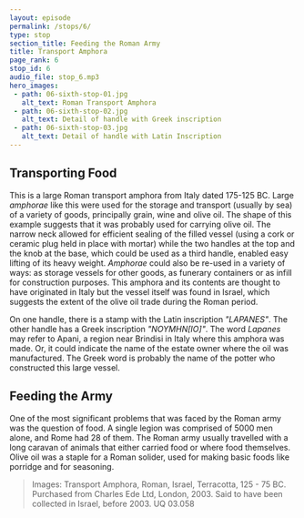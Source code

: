 ```yaml
---
layout: episode
permalink: /stops/6/
type: stop
section_title: Feeding the Roman Army 
title: Transport Amphora
page_rank: 6
stop_id: 6
audio_file: stop_6.mp3
hero_images: 
 - path: 06-sixth-stop-01.jpg
   alt_text: Roman Transport Amphora
 - path: 06-sixth-stop-02.jpg
   alt_text: Detail of handle with Greek inscription
 - path: 06-sixth-stop-03.jpg
   alt_text: Detail of handle with Latin Inscription
---
```


## Transporting Food
This is a large Roman transport amphora from Italy dated 175-125 BC. Large <i>amphorae</i> like this were used for the storage and transport (usually by sea) of a variety of goods, principally grain, wine and olive oil. The shape of this example suggests that it was probably used for carrying olive oil. The narrow neck allowed for efficient sealing of the filled vessel (using a cork or ceramic plug held in place with mortar) while the two handles at the top and the knob at the base, which could be used as a third handle, enabled easy lifting of its heavy weight. <i>Amphorae</i> could also be re-used in a variety of ways: as storage vessels for other goods, as funerary containers or as infill for construction purposes. This amphora and its contents are thought to have originated in Italy but the vessel itself was found in Israel, which suggests the extent of the olive oil trade during the Roman period.

On one handle, there is a stamp with the Latin inscription <i>"LAPANES"</i>. The other handle has a Greek inscription <i>"NOYMHN[IO]"</i>. The word <i>Lapanes</i> may refer to Apani, a region near Brindisi in Italy where this amphora was made. Or, it could indicate the name of the estate owner where the oil was manufactured. The Greek word is probably the name of the potter who constructed this large vessel. 

## Feeding the Army
One of the most significant problems that was faced by the Roman army was the question of food. A single legion was comprised of 5000 men alone, and Rome had 28 of them. The Roman army usually travelled with a long caravan of animals that either carried food or where food themselves. Olive oil was a staple for a Roman solider, used for making basic foods like porridge and for seasoning. 

> Images: Transport Amphora, Roman, Israel, Terracotta, 125 - 75 BC. Purchased from Charles Ede Ltd, London, 2003. Said to have been collected in Israel, before 2003. UQ 03.058
